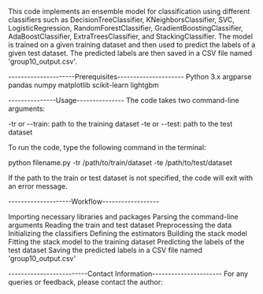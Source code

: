 This code implements an ensemble model for classification using different classifiers such as DecisionTreeClassifier, KNeighborsClassifier, SVC, LogisticRegression, RandomForestClassifier, GradientBoostingClassifier, AdaBoostClassifier, ExtraTreesClassifier, and StackingClassifier. The model is trained on a given training dataset and then used to predict the labels of a given test dataset. The predicted labels are then saved in a CSV file named 'group10_output.csv'.

---------------------Prerequisites---------------------
Python 3.x
argparse
pandas
numpy
matplotlib
scikit-learn
lightgbm


---------------Usage---------------
The code takes two command-line arguments:

-tr or --train: path to the training dataset
-te or --test: path to the test dataset

To run the code, type the following command in the terminal:

python filename.py -tr /path/to/train/dataset -te /path/to/test/dataset



If the path to the train or test dataset is not specified, the code will exit with an error message.

--------------------Workflow------------------

Importing necessary libraries and packages
Parsing the command-line arguments
Reading the train and test dataset
Preprocessing the data
Initializing the classifiers
Defining the estimators
Building the stack model
Fitting the stack model to the training dataset
Predicting the labels of the test dataset
Saving the predicted labels in a CSV file named 'group10_output.csv'


-------------------------Contact Information----------------------
For any queries or feedback, please contact the author: